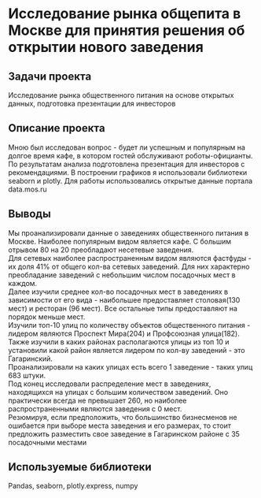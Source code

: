 # Исследование рынка общепита в Москве для принятия решения об открытии нового заведения

## Задачи проекта

Исследование рынка общественного питания на основе открытых данных, подготовка презентации для инвесторов

## Описание проекта

Мною был исследован вопрос - будет ли успешным и популярным на долгое время кафе, в котором гостей обслуживают роботы-официанты. По результатам анализа подготовлена
презентация для инвесторов с рекомендациями. В построении графиков я использовали библиотеки seaborn и plotly. Для работы использовались открытые данные портала data.mos.ru 

## Выводы

Мы проанализировали данные о заведениях общественного питания в Москве. Наиболее популярным видом является кафе. С большим отрывом 80 на 20 преобладают несетевые заведения.<br />
Для сетевых наиболее распространенным видом являются фастфуды - их доля 41% от общего кол-ва сетевых заведений. Для них характерно преобладание заведений с небольшим числом посадочных мест в каждом.<br />
Далее изучили среднее кол-во посадочных мест в заведениях в зависимости от его вида - наибольшее предоставляет столовая(130 мест) и ресторан (96 мест). Все остальные типы предоставляют на порядок меньше мест.<br />
Изучили топ-10 улиц по количеству объектов общественного питания - лидером являются Проспект Мира(204) и Профсоюзная улица(182). Также изучили в каких районах располагаются улицы из топ 10 и установили какой район является лидером по кол-ву заведений - это Гагаринский.<br />
Проанализировали на каких улицах есть всего 1 заведение - таких улиц 683 штуки.<br />
Под конец исследовали распределение мест в заведениях, находящихся на улицах с большим количеством заведений. Оно практически всегда не превышает 260, но наиболее распространенными являются заведения с 0 мест.<br />
Резюмируя, если предположить, что большинство бизнесменов не ошибается при выборе места заведения и его размерах, то стоит предложить разместить свое заведение в Гагаринском районе c 35 посадочными местами<br />

## Используемые библиотеки

Pandas, seaborn, plotly.express, numpy
